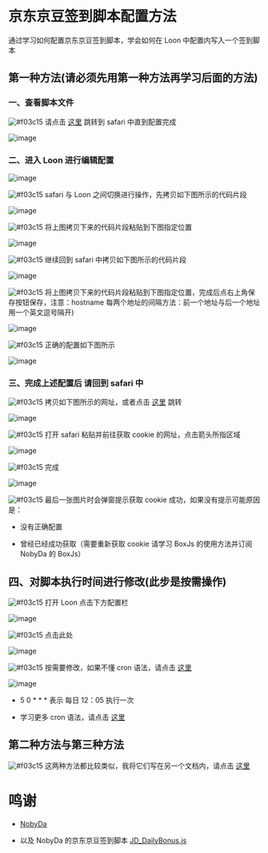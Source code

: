 # 京东京豆签到脚本配置方法

通过学习如何配置京东京豆签到脚本，学会如何在 Loon 中配置内写入一个签到脚本

## 第一种方法(请必须先用第一种方法再学习后面的方法)

### 一、查看脚本文件

![#f03c15](https://placehold.it/15/f03c15/000000?text=+) 请点击 [这里](https://raw.githubusercontent.com/NobyDa/Script/master/JD-DailyBonus/JD_DailyBonus.js) 跳转到 safari 中直到配置完成

![image](https://raw.githubusercontent.com/chiupam/tutorial-image/master/Loon/JD_DailyBonus_local_1.jpg)

### 二、进入 Loon 进行编辑配置

![image](https://raw.githubusercontent.com/chiupam/tutorial-image/master/Loon/bianji.jpg)

![#f03c15](https://placehold.it/15/f03c15/000000?text=+) safari 与 Loon 之间切换进行操作，先拷贝如下图所示的代码片段

![image](https://raw.githubusercontent.com/chiupam/tutorial-image/master/Loon/JD_DailyBonus_script.jpg)

![#f03c15](https://placehold.it/15/f03c15/000000?text=+) 将上图拷贝下来的代码片段粘贴到下图指定位置

![image](https://raw.githubusercontent.com/chiupam/tutorial-image/master/Loon/Script.jpg)

![#f03c15](https://placehold.it/15/f03c15/000000?text=+) 继续回到 safari 中拷贝如下图所示的代码片段

![image](https://raw.githubusercontent.com/chiupam/tutorial-image/master/Loon/JD_DailyBonus_hostname.jpg)

![#f03c15](https://placehold.it/15/f03c15/000000?text=+) 将上图拷贝下来的代码片段粘贴到下图指定位置，完成后点右上角保存按钮保存，注意：hostname 每两个地址的间隔方法：前一个地址与后一个地址用一个英文逗号隔开)

![image](https://raw.githubusercontent.com/chiupam/tutorial-image/master/Loon/hostname.jpg)

![#f03c15](https://placehold.it/15/f03c15/000000?text=+) 正确的配置如下图所示

![image](https://raw.githubusercontent.com/chiupam/tutorial-image/master/Loon/JD_DailyBonus_local_2.jpg)

### 三、完成上述配置后 请回到 safari 中

![#f03c15](https://placehold.it/15/f03c15/000000?text=+) 拷贝如下图所示的网址，或者点击 [这里]() 跳转

![image](https://raw.githubusercontent.com/chiupam/tutorial-image/master/Loon/JD_DailyBonus_local_3.jpg)

![#f03c15](https://placehold.it/15/f03c15/000000?text=+) 打开 safari 粘贴并前往获取 cookie 的网址，点击箭头所指区域

![image](https://raw.githubusercontent.com/chiupam/tutorial-image/master/Loon/JD_DailyBonus_safari_1.jpg)

![#f03c15](https://placehold.it/15/f03c15/000000?text=+) 完成

![image](https://raw.githubusercontent.com/chiupam/tutorial-image/master/Loon/JD_DailyBonus_safari_2.png)

![#f03c15](https://placehold.it/15/f03c15/000000?text=+) 最后一张图片时会弹窗提示获取 cookie 成功，如果没有提示可能原因是：

- 没有正确配置

- 曾经已经成功获取（需要重新获取 cookie 请学习 BoxJs 的使用方法并订阅 NobyDa 的 BoxJs）

## 四、对脚本执行时间进行修改(此步是按需操作)

![#f03c15](https://placehold.it/15/f03c15/000000?text=+) 打开 Loon 点击下方配置栏

![image](https://raw.githubusercontent.com/chiupam/tutorial-image/master/Loon/Local_Script.jpg)

![#f03c15](https://placehold.it/15/f03c15/000000?text=+) 点击此处

![image](https://raw.githubusercontent.com/chiupam/tutorial-image/master/Loon/JD_DailyBonus_local_4.jpg)

![#f03c15](https://placehold.it/15/f03c15/000000?text=+) 按需要修改，如果不懂 cron 语法，请点击 [这里](https://tool.lu/crontab/)

![image](https://raw.githubusercontent.com/chiupam/tutorial-image/master/Loon/JD_DailyBonus_local_5.jpg)

- 5 0 * * * 表示 每日 12：05 执行一次

- 学习更多 cron 语法，请点击 [这里](https://tool.lu/crontab/)

## 第二种方法与第三种方法

![#f03c15](https://placehold.it/15/f03c15/000000?text=+) 这两种方法都比较类似，我将它们写在另一个文档内，请点击 [这里](https://github.com/Dadong111/tutorial/blob/master/JD_DailyBonus_2%263.md)

# 鸣谢

- [NobyDa](https://github.com/NobyDa)    

- 以及 NobyDa 的京东京豆签到脚本 [JD_DailyBonus.js](https://github.com/NobyDa/Script/blob/master/JD-DailyBonus/JD_DailyBonus.js)
